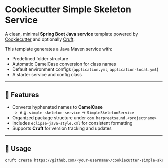 # Cookiecutter Simple Skeleton Service

A clean, minimal **Spring Boot Java service** template powered by [Cookiecutter](https://cookiecutter.readthedocs.io/en/latest/) and optionally [Cruft](https://cruft.github.io/cruft/).

This template generates a Java Maven service with:
- Predefined folder structure
- Automatic CamelCase conversion for class names
- Default environment configs (`application.yml`, `application-local.yml`)
- A starter service and config class

---

## 🧩 Features

- Converts hyphenated names to **CamelCase**
  - e.g. `simple-skeleton-service` → `SimpleSkeletonService`
- Organized package structure under `com.harpreetsaund.<projectname>`
- Includes `eclipse-java-style.xml` for consistent formatting
- Supports **Cruft** for version tracking and updates

---

## 🚀 Usage

```bash
cruft create https://github.com/<your-username>/cookiecutter-simple-skeleton-service.git
```
